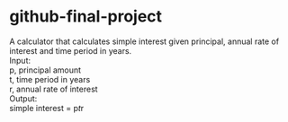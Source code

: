 # github-final-project


A calculator that calculates simple interest given principal, annual rate of interest and time period in years.  
Input:  
   p, principal amount  
   t, time period in years  
   r, annual rate of interest  
Output:  
   simple interest = p*t*r  
